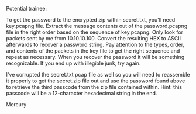 Potential trainee:

To get the password to the encrypted zip within secret.txt, you'll need key.pcapng file. Extract the message contents out of the password.pcapng file in the right order based on the sequence of key.pcapng. Only look for packets sent by me from 10.10.10.100. Convert the resulting HEX to ASCII afterwards to recover a password string. Pay attention to the types, order, and contents of the packets in the key file to get the right sequence and repeat as necessary. When you recover the password it will be something recognizable. If you end up with illegible junk, try again.

I've corrupted the secret.txt pcap file as well so you will need to reassemble it properly to get the secret.zip file out and use the password found above to retrieve the third passcode from the zip file contained within. Hint: this passcode will be a 12-character hexadecimal string in the end.

Mercury
